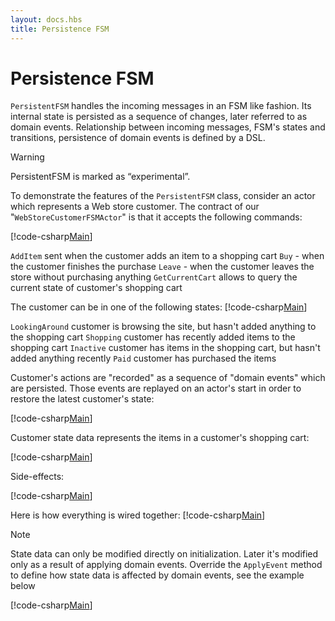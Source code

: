 ```yaml
---
layout: docs.hbs
title: Persistence FSM
---
```

# Persistence FSM

`PersistentFSM` handles the incoming messages in an FSM like fashion. Its internal state is persisted as a sequence of changes, later referred to as domain events. Relationship between incoming messages, FSM's states and transitions, persistence of domain events is defined by a DSL.

> [!WARNING]
> PersistentFSM is marked as “experimental”.

To demonstrate the features of the `PersistentFSM` class, consider an actor which represents a Web store customer. The contract of our "`WebStoreCustomerFSMActor`" is that it accepts the following commands:

[!code-csharp[Main](../../examples/Persistence/PersistentFSM/PersistentFSM.Commands.cs?range=3-27)]

`AddItem` sent when the customer adds an item to a shopping cart `Buy` - when the customer finishes the purchase `Leave` - when the customer leaves the store without purchasing anything `GetCurrentCart` allows to query the current state of customer's shopping cart

The customer can be in one of the following states:
[!code-csharp[Main](../../examples/Persistence/PersistentFSM/PersistentFSM.State.cs?range=3-9)]

`LookingAround` customer is browsing the site, but hasn't added anything to the shopping cart `Shopping` customer has recently added items to the shopping cart `Inactive` customer has items in the shopping cart, but hasn't added anything recently `Paid` customer has purchased the items

Customer's actions are "recorded" as a sequence of "domain events" which are persisted. Those events are replayed on an actor's start in order to restore the latest customer's state:

[!code-csharp[Main](../../examples/Persistence/PersistentFSM/PersistentFSM.Events.cs?range=3-23)]

Customer state data represents the items in a customer's shopping cart:

[!code-csharp[Main](../../examples/Persistence/PersistentFSM/PersistentFSM.Messages.cs?range=5-65)]

Side-effects:

[!code-csharp[Main](../../examples/Persistence/PersistentFSM/PersistentFSM.SideEffects.cs?range=3-13)]

Here is how everything is wired together:
[!code-csharp[Main](../../examples/Persistence/PersistentFSM/ExamplePersistentFSM.cs?range=16-109)]

> [!NOTE]
> State data can only be modified directly on initialization. Later it's modified only as a result of applying domain events. Override the `ApplyEvent` method to define how state data is affected by domain events, see the example below

[!code-csharp[Main](../../examples/Persistence/PersistentFSM/ExamplePersistentFSM.cs?range=112-125)]
